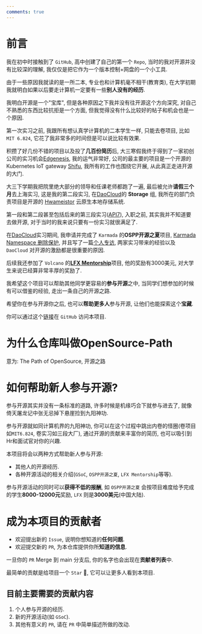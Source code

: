 ```yaml
---
comments: true
---
```


# 前言

我在初中时接触到了 `GitHub`, 高中创建了自己的第一个 `Repo`, 当时的我对开源并没有比较深的理解, 我仅仅是把它作为一个版本控制+网盘的一个小工具.

由于一些原因我就读的是一所二本, 专业也和计算机毫不相干(教育类), 在大学初期我就明白如果以后要走计算机一定要有一些**别人没有的经历**.

我明白开源是一个"宝库", 但是各种原因之下我并没有往开源这个方向深究, 对自己不熟悉的东西比较抗拒是一个方面, 但我觉得没有什么比较好的帖子和机会也是一个原因.

第一次实习之前, 我跟所有想认真学计算机的二本学生一样, 只能去卷项目, 比如 `MIT 6.824`, 它花了我非常多的时间但是可以说比较有效果.

积攒了好几份不错的项目以及投了**几百份简历**后, 大三寒假我终于得到了一家初创公司的实习机会[Edgenesis](https://edgenesis.ai/), 我的运气非常好, 公司的最主要的项目是一个开源的Kubernetes IoT gateway [Shifu](https://github.com/Edgenesis/shifu), 我所有的工作也围绕它开展, 从此真正走进开源的大门.

大三下学期我把院里绝大部分的领导和任课老师都跑了一遍, 最后被允许**请假三个月**去上海实习, 这是我的第二段实习, 在[DaoCloud](https://www.daocloud.io/)的 **Storage** 组, 我所在的部门负责项目是开源的 [Hwameistor](https://github.com/hwameistor/hwameistor) 云原生本地存储系统.

第一段和第二段甚至包括后来的第三段实习([API7](https://api7.ai/)), 入职之前, 其实我并不知道要去做开源, 对于当时的我来说只要有一份实习就很满足了.

在[DaoCloud](https://www.daocloud.io/)实习期间, 我申请并完成了 `Karmada` 的**OSPP开源之夏**项目, [Karmada Namespace 删除保护](https://summer-ospp.ac.cn/2023/org/prodetail/235c40372?lang=zh&list=pro), 并且写了一篇[个人专访](https://mp.weixin.qq.com/s/95YOK7EZ_Z5-GMn0lLfGFg), 两家实习带来的经验以及 `DaoCloud` 对开源的激励都是很重要的原因.

后续我还参加了 `Volcano` 的[**LFX Mentorship**](https://mentorship.lfx.linuxfoundation.org/project/132a4971-6969-4ca6-a695-783ece3ac768)项目, 他的奖励有3000美元, 对大学生来说已经算非常丰厚的奖励了.

我希望这个项目可以帮助其他同学更容易的**参与开源**之中, 当同学们想参加的时候有可以借鉴的经验, 走出一条自己的开源之路.

希望你在参与开源你之后, 也可以**帮助更多人**参与开源, 让他们也能探索这个**宝藏**.

你可以通过这个[链接](https://github.com/Vacant2333/OpenSource-Path)在 `GitHub` 访问本项目.

# 为什么仓库叫做OpenSource-Path

意为: The Path of OpenSource, 开源之路

# 如何帮助新人参与开源?

参与开源其实并没有一条标准的道路, 许多时候是机缘巧合下就参与进去了, 就像倚天屠龙记中张无忌掉下悬崖捡到九阳神功.

参与开源就如同计算机界的九阳神功, 你可以在这个过程中跳出内卷的怪圈(卷项目如`MIT6.824`, 卷实习如三段大厂), 通过开源的贡献来丰富你的简历, 也可以吸引到Hr和面试官对你的兴趣.

本项目将会以两种方式帮助新人参与开源:

- 其他人的开源经历.
- 各种开源活动的相关介绍(`GSoC`, `OSPP开源之夏`, `LFX Mentorship`等等).

参与开源活动的同时可以**获得不低的报酬**, 如 `OSPP开源之夏` 会按项目难度给予完成的学生**8000-12000元**奖励, `LFX` 则是**3000美元**(中国大陆).

# 成为本项目的贡献者

- 欢迎提出新的 `Issue`, 说明你想知道的**任何问题**.
- 欢迎提交新的 `PR`, 为本仓库提供你所**知道的信息**.

一旦你的 `PR` Merge 到 main 分支后, 你的名字也会出现在**贡献者列表**中.

最简单的贡献是给项目一个 `Star` :star2:, 它可以让更多人看到本项目.

## 目前主要需要的贡献内容

1. 个人参与开源的经历.
2. 新的开源活动(如 `GSoC`).
3. 其他有意义的 `PR`, 请在 `PR` 中简单描述所做的改动.
